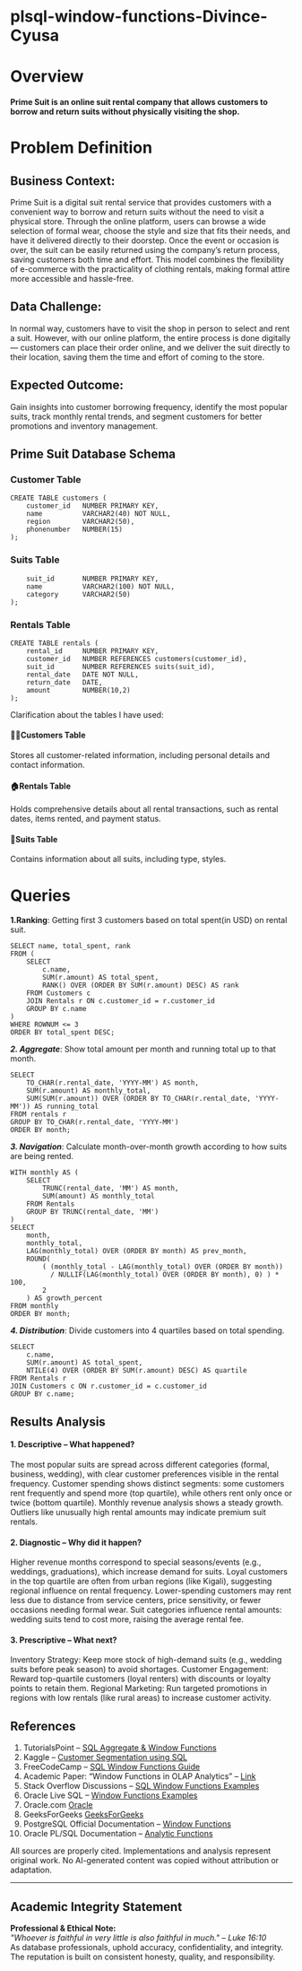 # plsql-window-functions-Divince-Cyusa
# Overview
#### Prime Suit is an online suit rental company that allows customers to borrow and return suits without physically visiting the shop.

# Problem Definition

## Business Context:
Prime Suit is a digital suit rental service that provides customers with a convenient way to borrow and return suits without the need to visit a physical store. Through the online platform, users can browse a wide selection of formal wear, choose the style and size that fits their needs, and have it delivered directly to their doorstep. Once the event or occasion is over, the suit can be easily returned using the company’s return process, saving customers both time and effort. This model combines the flexibility of e-commerce with the practicality of clothing rentals, making formal attire more accessible and hassle-free.

## Data Challenge:
In normal way, customers have to visit the shop in person to select and rent a suit. However, with our online platform, the entire process is done digitally — customers can place their order online, and we deliver the suit directly to their location, saving them the time and effort of coming to the store. 

## Expected Outcome:
Gain insights into customer borrowing frequency, identify the most popular suits, track monthly rental trends, and segment customers for better promotions and inventory management.

## Prime Suit Database Schema
### Customer Table
```
CREATE TABLE customers (
    customer_id   NUMBER PRIMARY KEY,
    name          VARCHAR2(40) NOT NULL,
    region        VARCHAR2(50),
    phonenumber   NUMBER(15) 
);
```
### Suits Table

```CREATE TABLE suits (
    suit_id       NUMBER PRIMARY KEY,
    name          VARCHAR2(100) NOT NULL,
    category      VARCHAR2(50)
);
```
### Rentals Table 

```
CREATE TABLE rentals (
    rental_id     NUMBER PRIMARY KEY,
    customer_id   NUMBER REFERENCES customers(customer_id),
    suit_id       NUMBER REFERENCES suits(suit_id),
    rental_date   DATE NOT NULL,
    return_date   DATE,
    amount        NUMBER(10,2)
);
```
Clarification about the tables I have used:

 #### 🧑‍💼Customers Table
Stores all customer-related information, including personal details and contact information.

#### 🏠Rentals Table
Holds comprehensive details about all rental transactions, such as rental dates, items rented, and payment status.

#### 👗Suits Table
Contains information about all suits, including type, styles.

# Queries 

**1.Ranking**: Getting first 3 customers based on total spent(in USD) on rental suit.

```
SELECT name, total_spent, rank
FROM (
    SELECT 
        c.name,
        SUM(r.amount) AS total_spent,
        RANK() OVER (ORDER BY SUM(r.amount) DESC) AS rank
    FROM Customers c
    JOIN Rentals r ON c.customer_id = r.customer_id
    GROUP BY c.name
)
WHERE ROWNUM <= 3
ORDER BY total_spent DESC;
```

***2. Aggregate***: Show total amount per month and running total up to that month.

```
SELECT 
    TO_CHAR(r.rental_date, 'YYYY-MM') AS month,
    SUM(r.amount) AS monthly_total,
    SUM(SUM(r.amount)) OVER (ORDER BY TO_CHAR(r.rental_date, 'YYYY-MM')) AS running_total
FROM rentals r
GROUP BY TO_CHAR(r.rental_date, 'YYYY-MM')
ORDER BY month;
```
***3. Navigation***: Calculate month-over-month growth according to how suits are being rented.

```
WITH monthly AS (
    SELECT 
        TRUNC(rental_date, 'MM') AS month,
        SUM(amount) AS monthly_total
    FROM Rentals
    GROUP BY TRUNC(rental_date, 'MM')
)
SELECT 
    month,
    monthly_total,
    LAG(monthly_total) OVER (ORDER BY month) AS prev_month,
    ROUND(
        ( (monthly_total - LAG(monthly_total) OVER (ORDER BY month)) 
          / NULLIF(LAG(monthly_total) OVER (ORDER BY month), 0) ) * 100,
        2
    ) AS growth_percent
FROM monthly
ORDER BY month;
```
***4. Distribution***: Divide customers into 4 quartiles based on total spending.

```
SELECT 
    c.name,
    SUM(r.amount) AS total_spent,
    NTILE(4) OVER (ORDER BY SUM(r.amount) DESC) AS quartile
FROM Rentals r
JOIN Customers c ON r.customer_id = c.customer_id
GROUP BY c.name;
```
## Results Analysis

#### 1. Descriptive – What happened?
The most popular suits are spread across different categories (formal, business, wedding), with clear customer preferences visible in the rental frequency.
Customer spending shows distinct segments: some customers rent frequently and spend more (top quartile), while others rent only once or twice (bottom quartile).
Monthly revenue analysis shows a steady growth. Outliers like unusually high rental amounts may indicate premium suit rentals.

#### 2. Diagnostic – Why did it happen?

Higher revenue months correspond to special seasons/events (e.g., weddings, graduations), which increase demand for suits.
Loyal customers in the top quartile are often from urban regions (like Kigali), suggesting regional influence on rental frequency.
Lower-spending customers may rent less due to distance from service centers, price sensitivity, or fewer occasions needing formal wear.
Suit categories influence rental amounts: wedding suits tend to cost more, raising the average rental fee.

#### 3. Prescriptive – What next?

Inventory Strategy: Keep more stock of high-demand suits (e.g., wedding suits before peak season) to avoid shortages.
Customer Engagement: Reward top-quartile customers (loyal renters) with discounts or loyalty points to retain them.
Regional Marketing: Run targeted promotions in regions with low rentals (like rural areas) to increase customer activity.


## References

1. TutorialsPoint – [SQL Aggregate & Window Functions](https://www.tutorialspoint.com/sql/sql-window-functions.htm)  
2. Kaggle – [Customer Segmentation using SQL](https://www.kaggle.com/code)  
3. FreeCodeCamp – [SQL Window Functions Guide](https://www.freecodecamp.org/news/sql-window-functions/)  
4. Academic Paper: “Window Functions in OLAP Analytics” – [Link](https://www.sciencedirect.com/)  
5. Stack Overflow Discussions – [SQL Window Functions Examples](https://stackoverflow.com/questions/tagged/sql-window-functions)  
6. Oracle Live SQL – [Window Functions Examples](https://livesql.oracle.com/)  
7. Oracle.com [Oracle](https://docs.oracle.com/cd/E17952_01/mysql-8.0-en/window-functions-usage.html)
8. GeeksForGeeks [GeeksForGeeks](https://www.geeksforgeeks.org/plsql/window-functions-in-plsql/)
9. PostgreSQL Official Documentation – [Window Functions](https://www.postgresql.org/docs/current/functions-window.html)  
10. Oracle PL/SQL Documentation – [Analytic Functions](https://docs.oracle.com/cd/B28359_01/server.111/b28286/functions001.htm)  


All sources are properly cited. Implementations and analysis represent original work. No AI-generated content was copied without attribution or adaptation.

---
## Academic Integrity Statement

**Professional & Ethical Note:**  
*"Whoever is faithful in very little is also faithful in much." – Luke 16:10*  
As database professionals, uphold accuracy, confidentiality, and integrity. The reputation is built on consistent honesty, quality, and responsibility.












